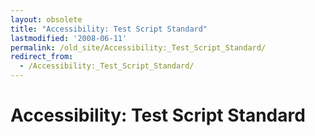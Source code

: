 ```yaml
---
layout: obsolete
title: "Accessibility: Test Script Standard"
lastmodified: '2008-06-11'
permalink: /old_site/Accessibility:_Test_Script_Standard/
redirect_from:
  - /Accessibility:_Test_Script_Standard/
---
```


Accessibility: Test Script Standard
===================================



